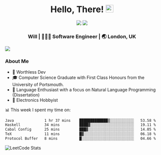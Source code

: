 <div align="center">
  <h1> Hello, There! <img src="https://media.giphy.com/media/hvRJCLFzcasrR4ia7z/giphy.gif" width="25px"></h1>
</div>

<p align="center">
    <a href="https://linkedin.com/in/willgreen98" alt="LinkedIn">
	    <img src="https://img.shields.io/badge/-LinkedIn-0e76a8?style=flat-square&logo=Linkedin&logoColor=white"/></a>
    <a href="https://twitter.com/Will_Green98" alt="Tweeter">
        <img src="https://img.shields.io/badge/-Twitter-00acee?style=flat-square&logo=Twitter&logoColor=white"/></a>
</p>

<div align="center">
	<h3> Will | 👨🏻‍💻 Software Engineer | 🌏 London, UK </h3>
</div>

![](https://visitor-badge.glitch.me/badge?page_id=willgreen98.visitor-badge)

### About Me

- 🥰 Worthless Dev
- 🎓 Computer Science Graduate with First Class Honours from the University of Portsmouth.
- 📖 Language Enthusiast with a focus on Natural Language Programming (Dissertation)
- 🤖 Electronics Hobbyist

📊 This week I spent my time on:
<!--START_SECTION:waka-->

```txt
Java              1 hr 37 mins    █████████████▒░░░░░░░░░░░   53.58 %
Haskell           34 mins         ████▓░░░░░░░░░░░░░░░░░░░░   19.11 %
Cabal Config      25 mins         ███▓░░░░░░░░░░░░░░░░░░░░░   14.05 %
TeX               11 mins         █▓░░░░░░░░░░░░░░░░░░░░░░░   06.18 %
Protocol Buffer   8 mins          █░░░░░░░░░░░░░░░░░░░░░░░░   04.66 %
```

<!--END_SECTION:waka-->

![LeetCode Stats](https://leetcard.jacoblin.cool/WillGreen98?theme=unicorn&font=JetBrains%20Mono&ext=activity)
